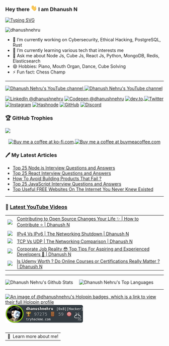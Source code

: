 ### <p>Hey there <img src="https://raw.githubusercontent.com/DhanushNehru/DhanushNehru/master/assets/wave.gif" width="20px" height="20px"/> I am Dhanush N</p> 

[![Typing SVG](https://readme-typing-svg.demolab.com?font=Fira+Code&weight=100&size=15&duration=7000&pause=1000&width=435&lines=Tech+Autodidact%2C+Engineer+%26+Programmer;Loves+to+solve+technology+problems+by+code;Likes+to+build+scalable%2C+secure+applications)](https://git.io/typing-svg)

<p align="left"> <img src="https://komarev.com/ghpvc/?username=dhanushnehru&label=Profile%20views&color=0e75b6&style=flat" alt="dhanushnehru" /> </p>

- 🔭 I’m currently working on Cybersecurity, Ethical Hacking, PostgreSQL, Rust
- 🌱 I’m currently learning various tech that interests me
- 💬 Ask me about Node Js, Cube Js, React Js, Python, MongoDB, Redis, Elasticsearch
- 😄 Hobbies: Piano, Mouth Organ, Dance, Cube Solving
- ⚡ Fun fact: Chess Champ

---

<p align="left">

<a href="http://youtube.com/@dhanushnehru?sub_confirmation=1">
    <img src="https://img.shields.io/youtube/channel/views/UCkPSG_rUGJqAXmcajZ0mNMw?style=for-the-badge&logo=youtube&label=Youtube Views&color=FF0000" alt="Dhanush Nehru's YouTube channel"/>
</a>
<a href="http://youtube.com/@dhanushnehru?sub_confirmation=1">
    <img src="https://img.shields.io/youtube/channel/subscribers/UCkPSG_rUGJqAXmcajZ0mNMw?style=for-the-badge&logo=youtube&label=Youtube Subscribers&color=FF0000" alt="Dhanush Nehru's YouTube channel"/>
</a>

<a href="https://www.linkedin.com/in/dhanushnehru/"><img alt="LinkedIn @dhanushnehru" align="center" src="https://img.shields.io/badge/LINKEDIN-blue.svg?logo=linkedin&style=for-the-badge" /></a>
<a href="https://codepen.io/dhanushnehru" target="blank"><img alt="Codepen @dhanushnehru" align="center" src="https://img.shields.io/badge/CODEPEN-greenblue.svg?logo=codepen&style=for-the-badge" /></a>
<a href="https://dev.to/dhanushnehru" target="blank"><img align="center" src="https://img.shields.io/badge/DEV.TO-black.svg?logo=dev.to&style=for-the-badge" alt="dev.to"/>
<a href="https://x.com/Dhanush_Nehru" target="blank"><img alt="Twitter" align="center" src="https://img.shields.io/badge/Twitter-lightblue.svg?logo=X&style=for-the-badge" /></a>
<a href="https://instagram.com/dhanush_nehru" target="blank"><img alt="Instagram" align="center" src="https://img.shields.io/badge/INSTAGRAM-orange.svg?logo=instagram&style=for-the-badge" /></a>
<a href="https://hashnode.com/@dhanushnehru"><img alt="Hashnode" align="center" src="https://img.shields.io/badge/HASHNODE-darkblue.svg?logo=hashnode&style=for-the-badge" title="Hashnode"/></a>
<a href="https://github.com/DhanushNehru"><img alt="GitHub" align="center" src="https://img.shields.io/badge/GITHUB-black.svg?logo=github&logoColor=white&style=for-the-badge" title="GitHub"/></a>
<a href="https://discord.gg/Yn9g6KuWyA"><img alt="Discord" align="center" src="https://img.shields.io/badge/Discord-gray.svg?logo=discord&logoColor=white&style=for-the-badge" title="Discord"/></a>
</p>

### 🏆 GitHub Trophies
<img src="https://github-profile-trophy.vercel.app/?username=DhanushNehru&theme=juicyfresh&no-bg=true" />

<p align="center">
  <a href="https://ko-fi.com/dhanushnehru"> 
    <img align="center" src="https://cdn.ko-fi.com/cdn/kofi3.png?v=3" height="50" width="210" alt="Buy me a coffee at ko-fi.com" />
  </a>
  <a href="https://www.buymeacoffee.com/dhanushnehru"> 
    <img align="center" src="https://cdn.buymeacoffee.com/buttons/v2/default-yellow.png" height="50" width="210" alt="Buy me a coffee at buymeacoffee.com" />
  </a>
</p>

### 🖊️ My Latest Articles
<!-- DEVTO-BLOG-LIST:START -->
<!-- DEVTO-BLOG-LIST:END --> 

<!-- HASHNODE-BLOG-LIST:START -->
<!-- HASHNODE-BLOG-LIST:END -->

<!-- MEDIUM-BLOG-LIST:START -->
- [Top 25 Node.js Interview Questions and Answers](https://javascript.plainenglish.io/top-25-node-js-interview-questions-and-answers-d8109c23d9b6?source=rss-8b835baaf548------2)
- [Top 25 React Interview Questions and Answers](https://javascript.plainenglish.io/top-25-react-interview-questions-and-answers-e08b532912d7?source=rss-8b835baaf548------2)
- [How To Avoid Building Products That Fail ?](https://levelup.gitconnected.com/how-to-avoid-building-products-that-fail-96d87de8c042?source=rss-8b835baaf548------2)
- [Top 25 JavaScript Interview Questions and Answers](https://javascript.plainenglish.io/top-25-javascript-interview-questions-and-answers-89c86de7803c?source=rss-8b835baaf548------2)
- [Top Useful FREE Websites On The Internet You Never Knew Existed](https://blog.stackademic.com/top-useful-free-websites-on-the-internet-you-never-knew-existed-72fb93ba0a45?source=rss-8b835baaf548------2)
<!-- MEDIUM-BLOG-LIST:END -->

---

### 🎥 [Latest YouTube Videos](https://youtube.com/@dhanushnehru?sub_confirmation=1)
<table>
<!-- YOUTUBE-VIDEOS-LIST:START --><tr><td><a href="https://www.youtube.com/watch?v=e-RfalOKSMI"><img width="140px" src="https://i.ytimg.com/vi/e-RfalOKSMI/mqdefault.jpg"></a></td>
<td><a href="https://www.youtube.com/watch?v=e-RfalOKSMI">Contributing to Open Source Changes Your Life ✨ | How to Contribute ⭐️ | Dhanush N</a><br/></td></tr>
<tr><td><a href="https://www.youtube.com/watch?v=ga2R-0SS4E0"><img width="140px" src="https://i.ytimg.com/vi/ga2R-0SS4E0/mqdefault.jpg"></a></td>
<td><a href="https://www.youtube.com/watch?v=ga2R-0SS4E0">IPv4 Vs IPv6 | The Networking Shutdown | Dhanush N</a><br/></td></tr>
<tr><td><a href="https://www.youtube.com/watch?v=hXFk7EJfZhY"><img width="140px" src="https://i.ytimg.com/vi/hXFk7EJfZhY/mqdefault.jpg"></a></td>
<td><a href="https://www.youtube.com/watch?v=hXFk7EJfZhY">TCP Vs UDP | The Networking Comparison | Dhanush N</a><br/></td></tr>
<tr><td><a href="https://www.youtube.com/watch?v=Gg8s9iNfExU"><img width="140px" src="https://i.ytimg.com/vi/Gg8s9iNfExU/mqdefault.jpg"></a></td>
<td><a href="https://www.youtube.com/watch?v=Gg8s9iNfExU">Corporate Job Reality 😳 Top Tips For Aspiring and Experienced Developers 🌟 | Dhanush N</a><br/></td></tr>
<tr><td><a href="https://www.youtube.com/watch?v=5vQS7xRFSRQ"><img width="140px" src="https://i.ytimg.com/vi/5vQS7xRFSRQ/mqdefault.jpg"></a></td>
<td><a href="https://www.youtube.com/watch?v=5vQS7xRFSRQ">Is Udemy Worth ? Do Online Courses or Certifications Really Matter ? | Dhanush N</a><br/></td></tr>
<!-- YOUTUBE-VIDEOS-LIST:END -->
</table>

---

![Dhanush Nehru's Github Stats](https://github-readme-stats.vercel.app/api?username=DhanushNehru&show_icons=true&theme=dracula)  &nbsp; &nbsp; ![Dhanush Nehru's Top Languages](https://github-readme-stats.vercel.app/api/top-langs/?username=DhanushNehru&theme=dracula&include_all_commits=true&count_private=true&layout=compact)

---

[![An image of @dhanushnehru's Holopin badges, which is a link to view their full Holopin profile](https://holopin.me/dhanushnehru)](https://holopin.io/@dhanushnehru)
![TryHackMe Badge](https://github.com/DhanushNehru/DhanushNehru/blob/master/assets/tryhackme-badge.png)


<a href="https://www.google.com/search?q=Dhanush+Nehru">
  <table align="left">
      <tr>
          <td>
            🙂&nbsp;&nbsp;Learn more about me!
          </td>
      </tr>
  </table>
</a>

---
